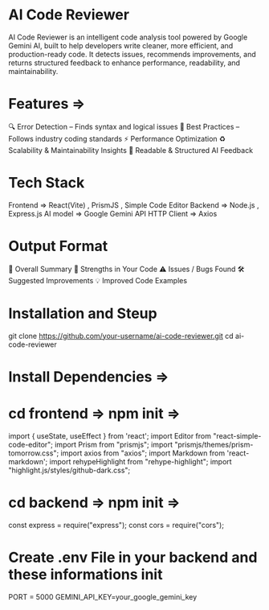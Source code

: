 # AI Code Reviewer

AI Code Reviewer is an intelligent code analysis tool powered by Google Gemini AI, 
built to help developers write cleaner, more efficient, and production-ready code. 
It detects issues, recommends improvements, and returns structured feedback to enhance performance, 
readability, and maintainability.

# Features => 
🔍 Error Detection – Finds syntax and logical issues
🌱 Best Practices – Follows industry coding standards
⚡ Performance Optimization
♻️ Scalability & Maintainability Insights
🧾 Readable & Structured AI Feedback

# Tech Stack

Frontend    => React(Vite) , PrismJS , Simple Code Editor
Backend     => Node.js , Express.js
AI model    => Google Gemini API
HTTP Client => Axios

# Output Format

📌 Overall Summary
💪 Strengths in Your Code
⚠️ Issues / Bugs Found
🛠 Suggested Improvements
💡 Improved Code Examples

# Installation and Steup

git clone https://github.com/your-username/ai-code-reviewer.git
cd ai-code-reviewer

# Install Dependencies => 
# cd frontend => npm init => 
import { useState, useEffect } from 'react';
import Editor from "react-simple-code-editor";
import Prism from "prismjs";
import "prismjs/themes/prism-tomorrow.css";
import axios from "axios";
import Markdown from 'react-markdown';
import rehypeHighlight from "rehype-highlight";
import "highlight.js/styles/github-dark.css";

# cd backend => npm init => 
const express = require("express");
const cors = require("cors");

# Create .env File in your backend and these informations init
PORT = 5000
GEMINI_API_KEY=your_google_gemini_key

